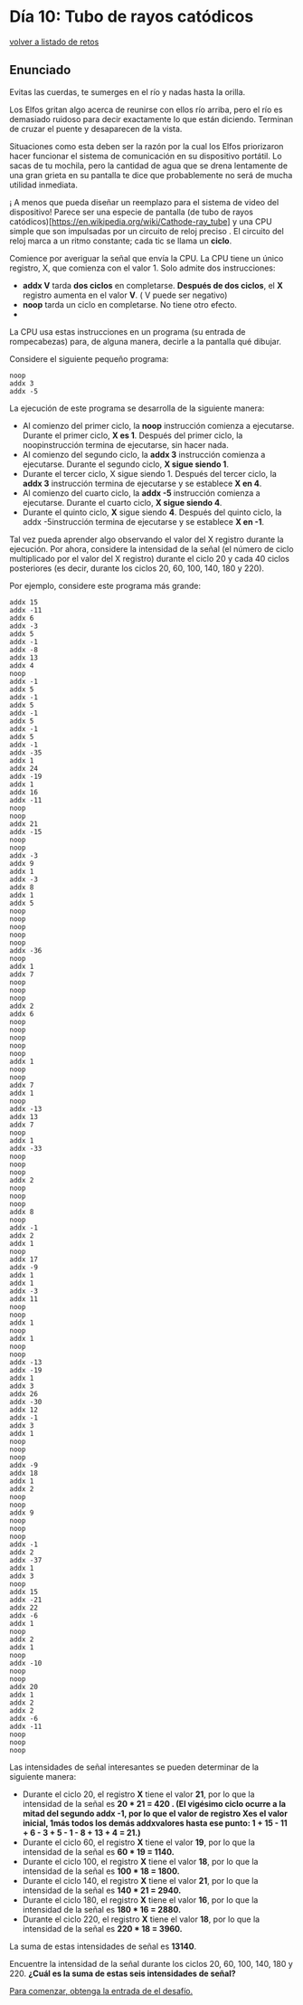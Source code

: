 # Día 10: Tubo de rayos catódicos
[volver a listado de retos](./../../README.md)

## Enunciado

Evitas las cuerdas, te sumerges en el río y nadas hasta la orilla.

Los Elfos gritan algo acerca de reunirse con ellos río arriba, pero el río es demasiado ruidoso para decir exactamente lo que están diciendo. Terminan de cruzar el puente y desaparecen de la vista.

Situaciones como esta deben ser la razón por la cual los Elfos priorizaron hacer funcionar el sistema de comunicación en su dispositivo portátil. Lo sacas de tu mochila, pero la cantidad de agua que se drena lentamente de una gran grieta en su pantalla te dice que probablemente no será de mucha utilidad inmediata.

¡ A menos que pueda diseñar un reemplazo para el sistema de video del dispositivo! Parece ser una especie de pantalla (de tubo de rayos catódicos)[https://en.wikipedia.org/wiki/Cathode-ray_tube] y una CPU simple que son impulsadas por un circuito de reloj preciso . El circuito del reloj marca a un ritmo constante; cada tic se llama un **ciclo**.

Comience por averiguar la señal que envía la CPU. La CPU tiene un único registro, X, que comienza con el valor 1. Solo admite dos instrucciones:

  - **addx V** tarda **dos ciclos** en completarse. **Después de dos ciclos**, el **X** registro aumenta en el valor **V**. ( V puede ser negativo)
  - **noop** tarda un ciclo en completarse. No tiene otro efecto.
  - 

La CPU usa estas instrucciones en un programa (su entrada de rompecabezas) para, de alguna manera, decirle a la pantalla qué dibujar.

Considere el siguiente pequeño programa:

```
noop
addx 3
addx -5
```

La ejecución de este programa se desarrolla de la siguiente manera:

  - Al comienzo del primer ciclo, la **noop** instrucción comienza a ejecutarse. Durante el primer ciclo, **X es 1**. Después del primer ciclo, la noopinstrucción termina de ejecutarse, sin hacer nada.
  - Al comienzo del segundo ciclo, la **addx 3** instrucción comienza a ejecutarse. Durante el segundo ciclo, **X sigue siendo 1**.
  - Durante el tercer ciclo, X sigue siendo 1. Después del tercer ciclo, la **addx 3** instrucción termina de ejecutarse y se establece **X en 4**.
  - Al comienzo del cuarto ciclo, la **addx -5** instrucción comienza a ejecutarse. Durante el cuarto ciclo, **X sigue siendo 4**.
  - Durante el quinto ciclo, **X** sigue siendo **4**. Después del quinto ciclo, la addx -5instrucción termina de ejecutarse y se establece **X en -1**.

Tal vez pueda aprender algo observando el valor del X registro durante la ejecución. Por ahora, considere la intensidad de la señal (el número de ciclo multiplicado por el valor del X registro) durante el ciclo 20 y cada 40 ciclos posteriores (es decir, durante los ciclos 20, 60, 100, 140, 180 y 220).

Por ejemplo, considere este programa más grande:

```
addx 15
addx -11
addx 6
addx -3
addx 5
addx -1
addx -8
addx 13
addx 4
noop
addx -1
addx 5
addx -1
addx 5
addx -1
addx 5
addx -1
addx 5
addx -1
addx -35
addx 1
addx 24
addx -19
addx 1
addx 16
addx -11
noop
noop
addx 21
addx -15
noop
noop
addx -3
addx 9
addx 1
addx -3
addx 8
addx 1
addx 5
noop
noop
noop
noop
noop
addx -36
noop
addx 1
addx 7
noop
noop
noop
addx 2
addx 6
noop
noop
noop
noop
noop
addx 1
noop
noop
addx 7
addx 1
noop
addx -13
addx 13
addx 7
noop
addx 1
addx -33
noop
noop
noop
addx 2
noop
noop
noop
addx 8
noop
addx -1
addx 2
addx 1
noop
addx 17
addx -9
addx 1
addx 1
addx -3
addx 11
noop
noop
addx 1
noop
addx 1
noop
noop
addx -13
addx -19
addx 1
addx 3
addx 26
addx -30
addx 12
addx -1
addx 3
addx 1
noop
noop
noop
addx -9
addx 18
addx 1
addx 2
noop
noop
addx 9
noop
noop
noop
addx -1
addx 2
addx -37
addx 1
addx 3
noop
addx 15
addx -21
addx 22
addx -6
addx 1
noop
addx 2
addx 1
noop
addx -10
noop
noop
addx 20
addx 1
addx 2
addx 2
addx -6
addx -11
noop
noop
noop
```

Las intensidades de señal interesantes se pueden determinar de la siguiente manera:

  - Durante el ciclo 20, el registro **X** tiene el valor **21**, por lo que la intensidad de la señal es **20 * 21 = 420 . (El vigésimo ciclo ocurre a la mitad del segundo addx -1, por lo que el valor de registro Xes el valor inicial, 1más todos los demás addxvalores hasta ese punto: 1 + 15 - 11 + 6 - 3 + 5 - 1 - 8 + 13 + 4 = 21.)**
  - Durante el ciclo 60, el registro **X** tiene el valor **19**, por lo que la intensidad de la señal es **60 * 19 = 1140.**
  - Durante el ciclo 100, el registro **X** tiene el valor **18**, por lo que la intensidad de la señal es **100 * 18 = 1800.**
  - Durante el ciclo 140, el registro **X** tiene el valor **21**, por lo que la intensidad de la señal es **140 * 21 = 2940.**
  - Durante el ciclo 180, el registro **X** tiene el valor **16**, por lo que la intensidad de la señal es **180 * 16 = 2880.**
  - Durante el ciclo 220, el registro **X** tiene el valor **18**, por lo que la intensidad de la señal es **220 * 18 = 3960.**

La suma de estas intensidades de señal es __13140__.

Encuentre la intensidad de la señal durante los ciclos 20, 60, 100, 140, 180 y 220. **¿Cuál es la suma de estas seis intensidades de señal?**

[Para comenzar, obtenga la entrada de el desafío.](./input.txt)